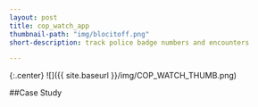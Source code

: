 ```yaml
---
layout: post
title: cop_watch_app
thumbnail-path: "img/blocitoff.png"
short-description: track police badge numbers and encounters

---
```


{:.center}
![]({{ site.baseurl }}/img/COP_WATCH_THUMB.png)

##Case Study

